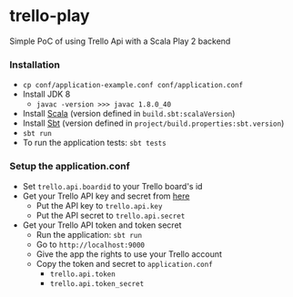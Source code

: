 # trello-play
Simple PoC of using Trello Api with a Scala Play 2 backend

### Installation
  * `cp conf/application-example.conf conf/application.conf`
  * Install JDK 8
    * `javac -version >>> javac 1.8.0_40`
  * Install [Scala](http://www.scala-lang.org/) (version defined in `build.sbt:scalaVersion`)
  * Install [Sbt](http://www.scala-sbt.org/) (version defined in `project/build.properties:sbt.version`)
  * `sbt run`
  * To run the application tests: `sbt tests`
  
### Setup the application.conf
  * Set `trello.api.boardid` to your Trello board's id
  * Get your Trello API key and secret from [here](https://trello.com/app-key)
    * Put the API key to `trello.api.key`
    * Put the API secret to `trello.api.secret`
  * Get your Trello API token and token secret
    * Run the application: `sbt run`
    * Go to `http://localhost:9000`
    * Give the app the rights to use your Trello account
    * Copy the token and secret to `application.conf`
      * `trello.api.token`
      * `trello.api.token_secret`
